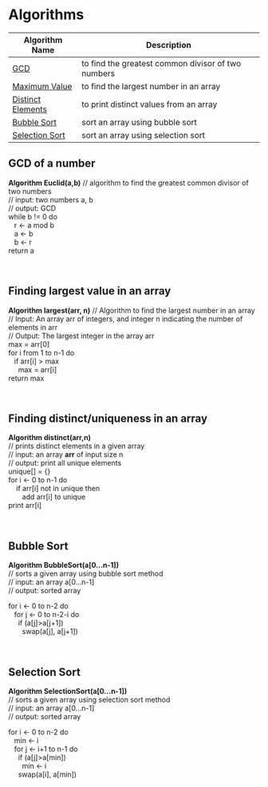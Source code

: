 # Algorithms

| Algorithm Name                                               | Description                                        |
| ------------------------------------------------------------ | -------------------------------------------------- |
| [GCD](#euclid)                                               | to find the greatest common divisor of two numbers |
| [Maximum Value](#largest)                                    | to find the largest number in an array             |
| [Distinct Elements](#finding-distinctuniqueness-in-an-array) | to print distinct values from an array             |
| [Bubble Sort](#bubble-sort)                                  | sort an array using bubble sort                    |
| [Selection Sort](#selection-sort)                            | sort an array using selection sort                 |

## GCD of a number <a name="euclid"></a>

**Algorithm Euclid(a,b)**
// algorithm to find the greatest common divisor of two numbers <br>
// input: two numbers a, b <br>
// output: GCD <br>
while b != 0 do <br>
&nbsp;&nbsp; r <- a mod b <br>
&nbsp;&nbsp; a <- b <br>
&nbsp;&nbsp; b <- r <br>
return a <br>

<br>

## Finding largest value in an array <a name="largest"></a>

**Algorithm largest(arr, n)**
// Algorithm to find the largest number in an array <br>
// Input: An array arr of integers, and integer n indicating the number of elements in arr <br>
// Output: The largest integer in the array arr <br>
max = arr[0] <br>
for i from 1 to n-1 do <br>
&nbsp;&nbsp; if arr[i] > max <br>
&nbsp;&nbsp;&nbsp;&nbsp; max = arr[i] <br>
return max <br>

<br>

## Finding distinct/uniqueness in an array <a name="distinct"></a>

**Algorithm distinct(arr,n)** <br>
// prints distinct elements in a given array <br>
// input: an array **arr** of input size n <br>
// output: print all unique elements <br>
unique[] = {} <br>
for i <- 0 to n-1 do <br>
&nbsp; &nbsp; if arr[i] not in unique then <br>
&nbsp; &nbsp;&nbsp; &nbsp; add arr[i] to unique <br>
print arr[i] <br>

<br>

## Bubble Sort <a name="bubble"></a>

**Algorithm BubbleSort(a[0...n-1])** <br>
// sorts a given array using bubble sort method <br>
// input: an array a[0...n-1] <br>
// output: sorted array <br>

for i <- 0 to n-2 do <br>
&nbsp;&nbsp; for j <- 0 to n-2-i do <br>
&nbsp;&nbsp;&nbsp;&nbsp; if (a[j]>a[j+1]) <br>
&nbsp;&nbsp;&nbsp;&nbsp;&nbsp;&nbsp; swap(a[j], a[j+1]) <br>

<br>

## Selection Sort <a name="Selection"></a>

**Algorithm SelectionSort(a[0...n-1])** <br>
// sorts a given array using selection sort method <br>
// input: an array a[0...n-1] <br>
// output: sorted array <br>

for i <- 0 to n-2 do <br>
&nbsp;&nbsp; min <- i <br>
&nbsp;&nbsp; for j <- i+1 to n-1 do <br>
&nbsp;&nbsp;&nbsp;&nbsp; if (a[j]>a[min]) <br>
&nbsp;&nbsp;&nbsp;&nbsp;&nbsp;&nbsp; min <- i <br>
&nbsp;&nbsp;&nbsp;&nbsp; swap(a[i], a[min]) <br>
